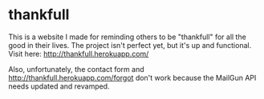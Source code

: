 # thankfull
This is a website I made for reminding others to be "thankfull" for all the good in their lives. The project isn't perfect yet, but it's up and functional. Visit here: http://thankfull.herokuapp.com/

Also, unfortunately, the contact form and http://thankfull.herokuapp.com/forgot don't work because the MailGun API needs updated and revamped.
